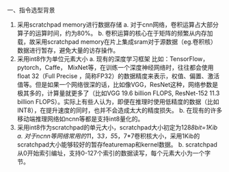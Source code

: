 一、指令选型背景
1. 采用scratchpad memory进行数据存储
a. 对于cnn网络，卷积运算占大部分算子的运算时间，约为80%。
b. 卷积运算的核心在于矩阵的频繁从内存加载，故采用scratchpad memory在片上集成sram对于源数据（eg.卷积核）数据进行暂存，避免大量的访存操作。
2. 采用int8作为单位元素大小
a. 现有的深度学习框架 比如：TensorFlow，pytorch，Caffe， MixNet等，在训练一个深度神经网络时，往往都会使用 float 32（Full Precise ，简称FP32）的数据精度来表示，权值、偏置、激活值等。但是如果一个网络很深的话，比如像VGG，ResNet这种，网络参数是极其多的，计算量就更多了（比如VGG 19.6 billion FLOPS, ResNet-152 11.3 billion FLOPS）。实际上有些人认为，即便在推理时使用低精度的数据（比如INT8），在提升速度的同时，也并不会造成太大的精度损失。
b. 在现有的许多移动端推理网络如ncnn等都是支持int8量化的。
3. 采用int8作为scratchpad的单元大小，scratchpad大小初定为128*8bit=1Kib
a. 对于ncnn等网络常用的1*1，3*3，5*5，7*7卷积核大小，采用1Kib的scratchpad大小能够较好的暂存featuremap和kernel数据。
b. scratchpad从0开始索引编址，支持0-127个索引的数据读写，每个元素大小为一个字节。

